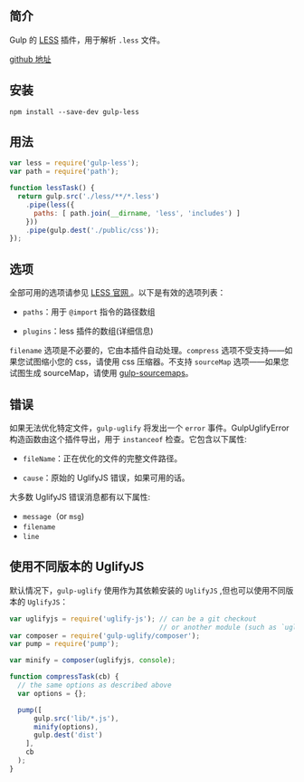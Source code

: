 ## 简介

Gulp 的 [LESS](http://lesscss.org/) 插件，用于解析 `.less` 文件。

[github 地址](https://github.com/gulp-community/gulp-less)

## 安装

```
npm install --save-dev gulp-less
```

## 用法

```js
var less = require('gulp-less');
var path = require('path');

function lessTask() {
  return gulp.src('./less/**/*.less')
    .pipe(less({
      paths: [ path.join(__dirname, 'less', 'includes') ]
    }))
    .pipe(gulp.dest('./public/css'));
});
```

## 选项

全部可用的选项请参见 [LESS 官网 ](http://lesscss.org/#using-less-configuration)。以下是有效的选项列表：

* `paths`：用于 `@import` 指令的路径数组

* `plugins`：less 插件的数组\(详细信息\)

`filename` 选项是不必要的，它由本插件自动处理。`compress` 选项不受支持——如果您试图缩小您的 css，请使用 css 压缩器。不支持 `sourceMap` 选项——如果您试图生成 sourceMap，请使用 [gulp-sourcemaps](https://github.com/floridoo/gulp-sourcemaps)。

## 错误

如果无法优化特定文件，`gulp-uglify` 将发出一个 `error` 事件。GulpUglifyError 构造函数由这个插件导出，用于 `instanceof` 检查。它包含以下属性:

* `fileName`：正在优化的文件的完整文件路径。

* `cause`：原始的 UglifyJS 错误，如果可用的话。

大多数 UglifyJS 错误消息都有以下属性:

* `message`（or `msg`\)
* `filename`
* `line`

## 使用不同版本的 UglifyJS

默认情况下，`gulp-uglify` 使用作为其依赖安装的 `UglifyJS` ,但也可以使用不同版本的 `UglifyJS`：

```js
var uglifyjs = require('uglify-js'); // can be a git checkout
                                     // or another module (such as `uglify-es` for ES6 support)
var composer = require('gulp-uglify/composer');
var pump = require('pump');

var minify = composer(uglifyjs, console);

function compressTask(cb) {
  // the same options as described above
  var options = {};

  pump([
      gulp.src('lib/*.js'),
      minify(options),
      gulp.dest('dist')
    ],
    cb
  );
}
```



